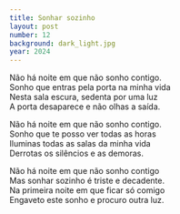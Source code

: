 ```yaml
---
title: Sonhar sozinho
layout: post
number: 12
background: dark_light.jpg
year: 2024
---
```


Não há noite em que não sonho contigo.  
Sonho que entras pela porta na minha vida  
Nesta sala escura, sedenta por uma luz  
A porta desaparece e não olhas a saída.  

Não há noite em que não sonho contigo.  
Sonho que te posso ver todas as horas  
Iluminas todas as salas da minha vida  
Derrotas os silêncios e as demoras.  

Não há noite em que não sonho contigo  
Mas sonhar sozinho é triste e decadente.  
Na primeira noite em que ficar só comigo  
Engaveto este sonho e procuro outra luz.  